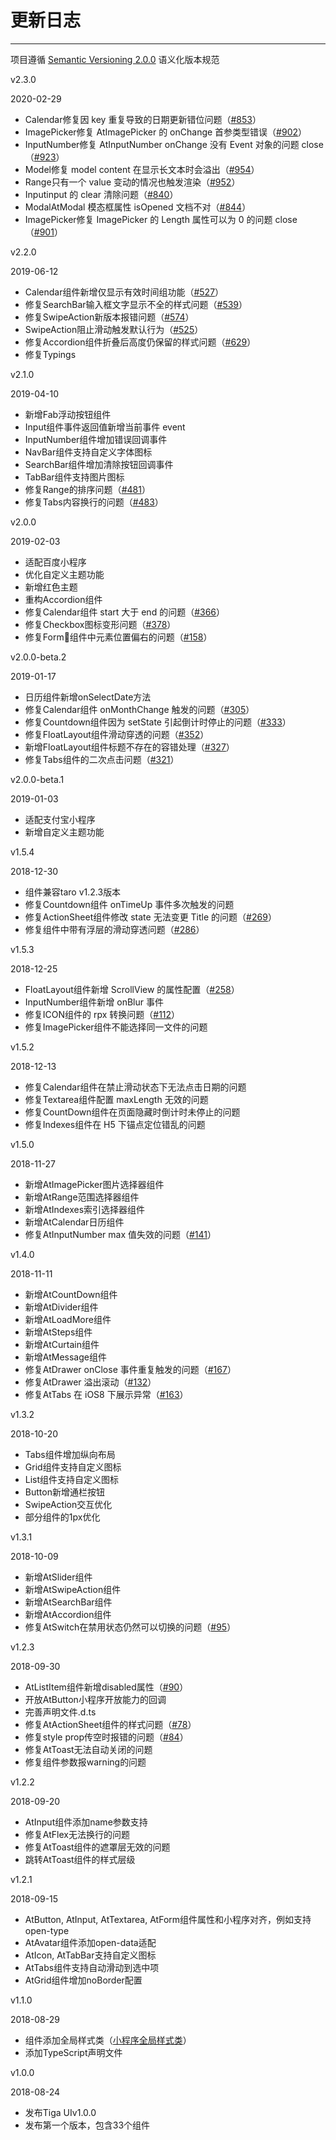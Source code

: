 
# 更新日志

----

项目遵循 [Semantic Versioning 2.0.0](http://semver.org/lang/zh-CN/) 语义化版本规范

<div class="row changelog">
  <div class="at-timeline">
    <div class="at-timeline__item at-timeline__item--custom at-timeline__item--error">
      <div class="at-timeline__tail"></div>
      <div class="at-timeline__dot">
        <i class="icon icon-award"></i>
      </div>
      <div class="at-timeline__content">
        <p class="head">v2.3.0</p>
        <p class="time">
          <span>2020-02-29</span>
        </p>
        <ul class="content">
          <li><span>Calendar</span>修复因 key 重复导致的日期更新错位问题（<a href="https://github.com/nervjs/taro-ui/issues/853">#853</a>）</li>
          <li><span>ImagePicker</span>修复 AtImagePicker 的 onChange 首参类型错误（<a href="https://github.com/NervJS/taro-ui/issues/902">#902</a>）</li>
          <li><span>InputNumber</span>修复 AtInputNumber onChange 没有 Event 对象的问题 close（<a href="https://github.com/NervJS/taro-ui/issues/923">#923</a>）</li>
          <li><span>Model</span>修复 model content 在显示长文本时会溢出（<a href="https://github.com/NervJS/taro-ui/issues/954">#954</a>）</li>
          <li><span>Range</span>只有一个 value 变动的情况也触发渲染（<a href="https://github.com/NervJS/taro-ui/issues/952">#952</a>）</li>
          <li><span>Input</span>input 的 clear 清除问题（<a href="https://github.com/NervJS/taro-ui/issues/840">#840</a>）</li>
          <li><span>Modal</span>AtModal 模态框属性 isOpened 文档不对（<a href="https://github.com/NervJS/taro-ui/issues/844">#844</a>）</li>
          <li><span>ImagePicker</span>修复 ImagePicker 的 Length 属性可以为 0 的问题 close（<a href="https://github.com/NervJS/taro-ui/issues/901">#901</a>）</li>
        </ul>
      </div>
    </div>
    <div class="at-timeline__item at-timeline__item--custom at-timeline__item--error">
      <div class="at-timeline__tail"></div>
      <div class="at-timeline__dot">
        <i class="icon icon-award"></i>
      </div>
      <div class="at-timeline__content">
        <p class="head">v2.2.0</p>
        <p class="time">
          <span>2019-06-12</span>
        </p>
        <ul class="content">
          <li><span>Calendar</span>组件新增仅显示有效时间组功能（<a href="https://github.com/NervJS/taro-ui/issues/527">#527</a>）</li>
          <li>修复<span>SearchBar</span>输入框文字显示不全的样式问题（<a href="https://github.com/NervJS/taro-ui/issues/539">#539</a>）</li>
          <li>修复<span>SwipeAction</span>新版本报错问题（<a href="https://github.com/NervJS/taro-ui/issues/574">#574</a>）</li>
          <li><span>SwipeAction</span>阻止滑动触发默认行为（<a href="https://github.com/NervJS/taro-ui/issues/525">#525</a>）</li>
          <li>修复<span>Accordion</span>组件折叠后高度仍保留的样式问题（<a href="https://github.com/NervJS/taro-ui/issues/629">#629</a>）</li>
          <li>修复<span>Typings</span></li>
        </ul>
      </div>
    </div>
    <div class="at-timeline__item at-timeline__item--custom at-timeline__item--error">
      <div class="at-timeline__tail"></div>
      <div class="at-timeline__dot">
        <i class="icon icon-award"></i>
      </div>
      <div class="at-timeline__content">
        <p class="head">v2.1.0</p>
        <p class="time">
          <span>2019-04-10</span>
        </p>
        <ul class="content">
          <li>新增<span>Fab</span>浮动按钮组件</li>
          <li><span>Input</span>组件事件返回值新增当前事件 event</li>
          <li><span>InputNumber</span>组件增加错误回调事件</li>
          <li><span>NavBar</span>组件支持自定义字体图标</li>
          <li><span>SearchBar</span>组件增加清除按钮回调事件</li>
          <li><span>TabBar</span>组件支持图片图标</li>
          <li>修复<span>Range</span>的排序问题（<a href="https://github.com/NervJS/taro-ui/issues/481">#481</a>）</li>
          <li>修复<span>Tabs</span>内容换行的问题（<a href="https://github.com/NervJS/taro-ui/issues/483">#483</a>）</li>
        </ul>
      </div>
    </div>
    <div class="at-timeline__item at-timeline__item--custom at-timeline__item--error">
      <div class="at-timeline__tail"></div>
      <div class="at-timeline__dot">
        <i class="icon icon-award"></i>
      </div>
      <div class="at-timeline__content">
        <p class="head">v2.0.0</p>
        <p class="time">
          <span>2019-02-03</span>
        </p>
        <ul class="content">
          <li>适配<span>百度小程序</span></li>
          <li>优化<span>自定义主题</span>功能</li>
          <li>新增<span>红色主题</span></li>
          <li>重构<span>Accordion</span>组件</li>
          <li>修复<span>Calendar</span>组件 start 大于 end 的问题（<a href="https://github.com/NervJS/taro-ui/issues/366">#366</a>）</li>
          <li>修复<span>Checkbox</span>图标变形问题（<a href="https://github.com/NervJS/taro-ui/issues/378">#378</a>）</li>
          <li>修复<span>Form</span>组件中元素位置偏右的问题（<a href="https://github.com/NervJS/taro-ui/issues/158">#158</a>）</li>
        </ul>
      </div>
    </div>
    <div class="at-timeline__item at-timeline__item--default">
      <div class="at-timeline__tail"></div>
      <div class="at-timeline__dot"></div>
      <div class="at-timeline__content">
        <p class="head">v2.0.0-beta.2</p>
        <p class="time">
          <span>2019-01-17</span>
        </p>
        <ul class="content">
          <li>日历组件新增<span>onSelectDate</span>方法</li>
          <li>修复<span>Calendar</span>组件 onMonthChange 触发的问题（<a href="https://github.com/NervJS/taro-ui/issues/305">#305</a>）</li>
          <li>修复<span>Countdown</span>组件因为 setState 引起倒计时停止的问题（<a href="https://github.com/NervJS/taro-ui/issues/333">#333</a>）</li>
          <li>修复<span>FloatLayout</span>组件滑动穿透的问题（<a href="https://github.com/NervJS/taro-ui/issues/352">#352</a>）</li>
          <li>新增<span>FloatLayout</span>组件标题不存在的容错处理（<a href="https://github.com/NervJS/taro-ui/issues/327">#327</a>）</li>
          <li>修复<span>Tabs</span>组件的二次点击问题（<a href="https://github.com/NervJS/taro-ui/issues/321">#321</a>）</li>
        </ul>
      </div>
    </div>
    <div class="at-timeline__item at-timeline__item--custom at-timeline__item--error">
      <div class="at-timeline__tail"></div>
      <div class="at-timeline__dot">
        <i class="icon icon-award"></i>
      </div>
      <div class="at-timeline__content">
        <p class="head">v2.0.0-beta.1</p>
        <p class="time">
          <span>2019-01-03</span>
        </p>
        <ul class="content">
          <li>适配<span>支付宝小程序</span></li>
          <li>新增<span>自定义主题</span>功能</li>
        </ul>
      </div>
    </div>
    <div class="at-timeline__item at-timeline__item--default">
      <div class="at-timeline__tail"></div>
      <div class="at-timeline__dot"></div>
      <div class="at-timeline__content">
        <p class="head">v1.5.4</p>
        <p class="time">
          <span>2018-12-30</span>
        </p>
        <ul class="content">
          <li>组件兼容<span>taro v1.2.3</span>版本</li>
          <li>修复<span>Countdown</span>组件 onTimeUp 事件多次触发的问题</li>
          <li>修复<span>ActionSheet</span>组件修改 state 无法变更 Title 的问题（<a href="https://github.com/NervJS/taro-ui/issues/269">#269</a>）</li>
          <li>修复组件中带有浮层的滑动穿透问题（<a href="https://github.com/NervJS/taro-ui/issues/286">#286</a>）</li>
        </ul>
      </div>
    </div>
    <div class="at-timeline__item at-timeline__item--default">
      <div class="at-timeline__tail"></div>
      <div class="at-timeline__dot"></div>
      <div class="at-timeline__content">
        <p class="head">v1.5.3</p>
        <p class="time">
          <span>2018-12-25</span>
        </p>
        <ul class="content">
          <li><span>FloatLayout</span>组件新增 ScrollView 的属性配置（<a href="https://github.com/NervJS/taro-ui/issues/258">#258</a>）</li>
          <li><span>InputNumber</span>组件新增 onBlur 事件</li>
          <li>修复<span>ICON</span>组件的 rpx 转换问题（<a href="https://github.com/NervJS/taro-ui/issues/112">#112</a>）</li>
          <li>修复<span>ImagePicker</span>组件不能选择同一文件的问题</li>
        </ul>
      </div>
    </div>
    <div class="at-timeline__item at-timeline__item--default">
      <div class="at-timeline__tail"></div>
      <div class="at-timeline__dot"></div>
      <div class="at-timeline__content">
        <p class="head">v1.5.2</p>
        <p class="time">
          <span>2018-12-13</span>
        </p>
        <ul class="content">
          <li>修复<span>Calendar</span>组件在禁止滑动状态下无法点击日期的问题</li>
          <li>修复<span>Textarea</span>组件配置 maxLength 无效的问题</li>
          <li>修复<span>CountDown</span>组件在页面隐藏时倒计时未停止的问题</li>
          <li>修复<span>Indexes</span>组件在 H5 下锚点定位错乱的问题</li>
        </ul>
      </div>
    </div>
    <div class="at-timeline__item at-timeline__item--custom at-timeline__item--error">
      <div class="at-timeline__tail"></div>
      <div class="at-timeline__dot">
        <i class="icon icon-award"></i>
      </div>
      <div class="at-timeline__content">
        <p class="head">v1.5.0</p>
        <p class="time">
          <span>2018-11-27</span>
        </p>
        <ul class="content">
          <li>新增<span>AtImagePicker</span>图片选择器组件</li>
          <li>新增<span>AtRange</span>范围选择器组件</li>
          <li>新增<span>AtIndexes</span>索引选择器组件</li>
          <li>新增<span>AtCalendar</span>日历组件</li>
          <li>修复<span>AtInputNumber</span> max 值失效的问题（<a href="https://github.com/NervJS/taro-ui/issues/141">#141</a>）</li>
        </ul>
      </div>
    </div>
    <div class="at-timeline__item at-timeline__item--custom at-timeline__item--error">
      <div class="at-timeline__tail"></div>
      <div class="at-timeline__dot">
        <i class="icon icon-award"></i>
      </div>
      <div class="at-timeline__content">
        <p class="head">v1.4.0</p>
        <p class="time">
          <span>2018-11-11</span>
        </p>
        <ul class="content">
          <li>新增<span>AtCountDown</span>组件</li>
          <li>新增<span>AtDivider</span>组件</li>
          <li>新增<span>AtLoadMore</span>组件</li>
          <li>新增<span>AtSteps</span>组件</li>
          <li>新增<span>AtCurtain</span>组件</li>
          <li>新增<span>AtMessage</span>组件</li>
          <li>修复<span>AtDrawer</span> onClose 事件重复触发的问题（<a href="https://github.com/NervJS/taro-ui/issues/167">#167</a>）</li>
          <li>修复<span>AtDrawer</span> 溢出滚动（<a href="https://github.com/NervJS/taro-ui/issues/132">#132</a>）</li>
          <li>修复<span>AtTabs</span> 在 iOS8 下展示异常（<a href="https://github.com/NervJS/taro-ui/issues/163">#163</a>）</li>
        </ul>
      </div>
    </div>
    <div class="at-timeline__item at-timeline__item--default">
      <div class="at-timeline__tail"></div>
      <div class="at-timeline__dot"></div>
      <div class="at-timeline__content">
        <p class="head">v1.3.2</p>
        <p class="time">
          <span>2018-10-20</span>
        </p>
        <ul class="content">
          <li><span>Tabs</span>组件增加纵向布局</li>
          <li><span>Grid</span>组件支持自定义图标</li>
          <li><span>List</span>组件支持自定义图标</li>
          <li><span>Button</span>新增通栏按钮</li>
          <li><span>SwipeAction</span>交互优化</li>
          <li>部分组件的<span>1px</span>优化</li>
        </ul>
      </div>
    </div>
    <div class="at-timeline__item at-timeline__item--custom at-timeline__item--error">
      <div class="at-timeline__tail"></div>
      <div class="at-timeline__dot">
        <i class="icon icon-award"></i>
      </div>
      <div class="at-timeline__content">
        <p class="head">v1.3.1</p>
        <p class="time">
          <span>2018-10-09</span>
        </p>
        <ul class="content">
          <li>新增<span>AtSlider</span>组件</li>
          <li>新增<span>AtSwipeAction</span>组件</li>
          <li>新增<span>AtSearchBar</span>组件</li>
          <li>新增<span>AtAccordion</span>组件</li>
          <li>修复<span>AtSwitch</span>在禁用状态仍然可以切换的问题（<a href="https://github.com/NervJS/taro-ui/issues/95">#95</a>）</li>
        </ul>
      </div>
    </div>
    <div class="at-timeline__item at-timeline__item--default">
      <div class="at-timeline__tail"></div>
      <div class="at-timeline__dot"></div>
      <div class="at-timeline__content">
        <p class="head">v1.2.3</p>
        <p class="time">
          <span>2018-09-30</span>
        </p>
        <ul class="content">
          <li><span>AtListItem</span>组件新增<span>disabled</span>属性（<a href="https://github.com/NervJS/taro-ui/issues/90">#90</a>）</li>
          <li>开放<span>AtButton</span>小程序开放能力的回调</li>
          <li>完善声明文件<span>.d.ts</span></li>
          <li>修复<span>AtActionSheet</span>组件的样式问题（<a href="https://github.com/NervJS/taro-ui/issues/78">#78</a>）</li>
          <li>修复<span>style prop</span>传空时报错的问题（<a href="https://github.com/NervJS/taro-ui/issues/84">#84</a>） </li>
          <li>修复<span>AtToast</span>无法自动关闭的问题</li>
          <li>修复组件参数报<span>warning</span>的问题</li>
        </ul>
      </div>
    </div>
    <div class="at-timeline__item at-timeline__item--default">
      <div class="at-timeline__tail"></div>
      <div class="at-timeline__dot"></div>
      <div class="at-timeline__content">
        <p class="head">v1.2.2</p>
        <p class="time">
          <span>2018-09-20</span>
        </p>
        <ul class="content">
          <li><span>AtInput</span>组件添加<span>name</span>参数支持</li>
          <li>修复<span>AtFlex</span>无法换行的问题</li>
          <li>修复<span>AtToast</span>组件的遮罩层无效的问题</li>
          <li>跳转<span>AtToast</span>组件的样式层级</li>
        </ul>
      </div>
    </div>
    <div class="at-timeline__item at-timeline__item--default">
      <div class="at-timeline__tail"></div>
      <div class="at-timeline__dot"></div>
      <div class="at-timeline__content">
        <p class="head">v1.2.1</p>
        <p class="time">
          <span>2018-09-15</span>
        </p>
        <ul class="content">
          <li><span>AtButton</span>, <span>AtInput</span>, <span>AtTextarea</span>, <span>AtForm</span>组件属性和小程序对齐，例如支持<span>open-type</span></li>
          <li><span>AtAvatar</span>组件添加<span>open-data</span>适配</li>
          <li><span>AtIcon</span>, <span>AtTabBar</span>支持自定义图标</li>
          <li><span>AtTabs</span>组件支持自动滑动到选中项</li>
          <li><span>AtGrid</span>组件增加<span>noBorder</span>配置</li>
        </ul>
      </div>
    </div>
    <div class="at-timeline__item at-timeline__item--default">
      <div class="at-timeline__tail"></div>
      <div class="at-timeline__dot"></div>
      <div class="at-timeline__content">
        <p class="head">v1.1.0</p>
        <p class="time">
          <span>2018-08-29</span>
        </p>
        <ul class="content">
          <li>组件添加<span>全局样式类</span>（<a href="https://developers.weixin.qq.com/miniprogram/dev/framework/custom-component/wxml-wxss.html">小程序全局样式类</a>）</li>
          <li>添加<span>TypeScript</span>声明文件</li>
        </ul>
      </div>
    </div>
    <div class="at-timeline__item at-timeline__item--last at-timeline__item--custom at-timeline__item--error">
      <div class="at-timeline__tail"></div>
      <div class="at-timeline__dot">
        <i class="icon icon-award"></i>
      </div>
      <div class="at-timeline__content">
        <p class="head">v1.0.0</p>
        <p class="time">
          <span>2018-08-24</span>
        </p>
        <ul class="content">
          <li>发布<span>Tiga UI</span>v1.0.0</li>
          <li>发布第一个版本，包含<span>33</span>个组件</li>
        </ul>
      </div>
    </div>
  </div>
</div>

